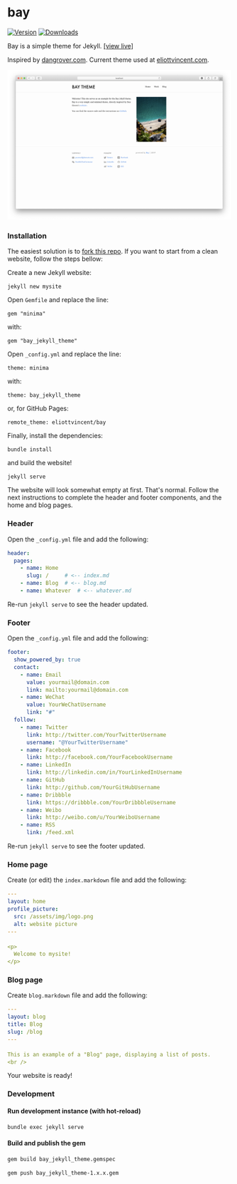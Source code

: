 # bay

[![Version](https://img.shields.io/gem/v/bay_jekyll_theme)](https://rubygems.org/gems/bay_jekyll_theme)
[![Downloads](https://img.shields.io/gem/dt/bay_jekyll_theme)](https://rubygems.org/gems/bay_jekyll_theme)

Bay is a simple theme for Jekyll. [[view live]](https://eliottvincent.github.io/bay)

Inspired by [dangrover.com](http://dangrover.com/). Current theme used at [eliottvincent.com](http://eliottvincent.com/).

![](/screenshot.png)

### Installation


The easiest solution is to [fork this repo](https://github.com/eliottvincent/bay/fork).
If you want to start from a clean website, follow the steps bellow:

Create a new Jekyll website:
```
jekyll new mysite
```

Open `Gemfile` and replace the line:
```
gem "minima"
```
with:
```
gem "bay_jekyll_theme"
```

Open `_config.yml` and replace the line:
```
theme: minima
```
with:
```
theme: bay_jekyll_theme
```
or, for GitHub Pages:
```
remote_theme: eliottvincent/bay
```

Finally, install the dependencies:
```
bundle install
```

and build the website!
```
jekyll serve
```


The website will look somewhat empty at first. That's normal. Follow the next instructions to complete the header and footer components, and the home and blog pages.

### Header
Open the `_config.yml` file and add the following:
```yml
header:
  pages:
    - name: Home
      slug: /     # <-- index.md
    - name: Blog  # <-- blog.md
    - name: Whatever  # <-- whatever.md
```
Re-run `jekyll serve` to see the header updated.

### Footer
Open the `_config.yml` file and add the following:
```yml
footer:
  show_powered_by: true
  contact:
    - name: Email
      value: yourmail@domain.com
      link: mailto:yourmail@domain.com
    - name: WeChat
      value: YourWeChatUsername
      link: "#"
  follow:
    - name: Twitter
      link: http://twitter.com/YourTwitterUsername
      username: "@YourTwitterUsername"
    - name: Facebook
      link: http://facebook.com/YourFacebookUsername
    - name: LinkedIn
      link: http://linkedin.com/in/YourLinkedInUsername
    - name: GitHub
      link: http://github.com/YourGitHubUsername
    - name: Dribbble
      link: https://dribbble.com/YourDribbbleUsername
    - name: Weibo
      link: http://weibo.com/u/YourWeiboUsername
    - name: RSS
      link: /feed.xml
```
Re-run `jekyll serve` to see the footer updated.

### Home page
Create (or edit) the `index.markdown` file and add the following:
```yml
---
layout: home
profile_picture:
  src: /assets/img/logo.png
  alt: website picture
---

<p>
  Welcome to mysite!
</p>
```

### Blog page
Create `blog.markdown` file and add the following:
```yml
---
layout: blog
title: Blog
slug: /blog
---

This is an example of a "Blog" page, displaying a list of posts.
<br />
```


Your website is ready!


### Development

#### Run development instance (with hot-reload)
```sh
bundle exec jekyll serve
```

#### Build and publish the gem
```sh
gem build bay_jekyll_theme.gemspec
```

```sh
gem push bay_jekyll_theme-1.x.x.gem
```
